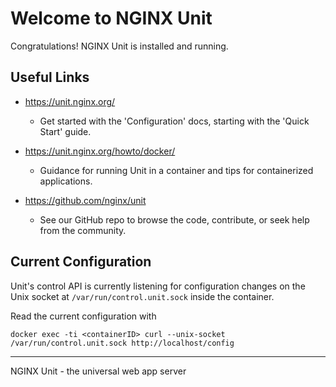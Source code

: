 Welcome to NGINX Unit
=====================

Congratulations! NGINX Unit is installed and running.

Useful Links
------------

 * https://unit.nginx.org/
   - Get started with the 'Configuration' docs, starting with the 'Quick Start' guide.

 * https://unit.nginx.org/howto/docker/
   - Guidance for running Unit in a container and tips for containerized applications.

 * https://github.com/nginx/unit
   - See our GitHub repo to browse the code, contribute, or seek help from the community.

Current Configuration
---------------------
Unit's control API is currently listening for configuration changes on the Unix socket at
`/var/run/control.unit.sock` inside the container.

Read the current configuration with
```
docker exec -ti <containerID> curl --unix-socket /var/run/control.unit.sock http://localhost/config
```

---
NGINX Unit - the universal web app server
